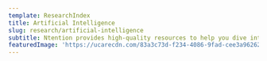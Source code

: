 ```yaml
---
template: ResearchIndex
title: Artificial Intelligence
slug: research/artificial-intelligence
subtitle: Ntention provides high-quality resources to help you dive into research content regarding interaction systems, gesture recognition and immersive interfaces.
featuredImage: 'https://ucarecdn.com/83a3c73d-f234-4086-9fad-cee3a9626230/'
---
```

